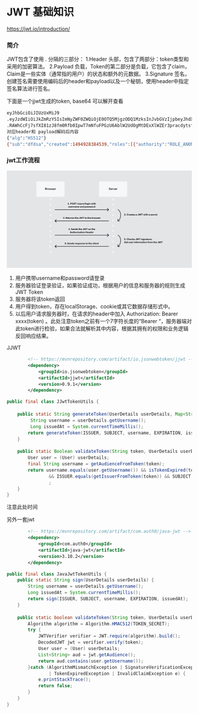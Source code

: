 # JWT 基础知识
https://jwt.io/introduction/
### 简介
JWT包含了使用 . 分隔的三部分： 
1.Header 头部，包含了两部分：token类型和采用的加密算法。 
2.Payload 负载，Token的第二部分是负载，它包含了claim， Claim是一些实体（通常指的用户）的状态和额外的元数据。 
3.Signature 签名，创建签名需要使用编码后的header和payload以及一个秘钥，使用header中指定签名算法进行签名。 

下面是一个jjwt生成的token, base64 可以解开查看
```bash
eyJhbGciOiJIUzUxMiJ9
.eyJzdWIiOiJkZmRzYSIsImNyZWF0ZWQiOjE0OTQ5MjgzODQ1MzksInJvbGVzIjpbeyJhdXRob3JpdHkiOiJST0xFX0FOT05ZTU9VUyJ9LHsiYXV0aG9yaXR5IjoiUk9MRV9BRE1JTiJ9LHsiYXV0aG9yaXR5IjoiUk9MRV9VU0VSIn0seyJhdXRob3JpdHkiOiJST0xFX0RCQSJ9XSwiaWQiOjAsImV4cCI6MTQ5NTUzMzE4NH0
.RAWhCcFj7sfXI81zJ8fm0Rfb0IpwT7mNfuFPGzU6AblW2UdOgMtDExXlWZEr3pracdytsfw3os4dnJKM6ZW9mA
对应header和 payload解码后内容
{"alg":"HS512"}
{"sub":"dfdsa","created":1494928384539,"roles":[{"authority":"ROLE_ANONYMOUS"},{"authority":"ROLE_ADMIN"},{"authority":"ROLE_USER"},{"authority":"ROLE_DBA"}],"id":0,"exp":1495533184}
```
### jwt工作流程
![](./images/jwt-workflow.png)

1. 用户携带username和password请登录
2. 服务器验证登录验证，如果验证成功，根据用户的信息和服务器的规则生成JWT Token
3. 服务器将该token返回 
4. 用户得到token，存在localStorage、cookie或其它数据存储形式中。 
5. 以后用户请求服务器时，在请求的header中加入 Authorization: Bearer xxxx(token) 。此处注意token之前有一个7字符长度的“Bearer “，服务器端对此token进行检验，如果合法就解析其中内容，根据其拥有的权限和业务逻辑反回响应结果。 

JJWT
```xml
        <!-- https://mvnrepository.com/artifact/io.jsonwebtoken/jjwt -->
        <dependency>
            <groupId>io.jsonwebtoken</groupId>
            <artifactId>jjwt</artifactId>
            <version>0.9.1</version>
        </dependency>
```
```java
public final class JJwtTokenUtils {

    public static String generateToken(UserDetails userDetails, Map<String, Object> privateClaims) {
         String username = userDetails.getUsername();
         Long issuedAt = System.currentTimeMillis();
        return generateToken(ISSUER, SUBJECT, username, EXPIRATION, issuedAt,privateClaims);
    }

    public static Boolean validateToken(String token, UserDetails userDetails) {
        User user = (User) userDetails;
        final String username = getAudienceFromToken(token);
        return username.equals(user.getUsername()) && isTokenExpired(token) == false
                && ISSUER.equals(getIssuerFromToken(token)) && SUBJECT.equals(getSubjectFromToken(token) )
                ;
    }
}
```
注意此处时间

另外一套jwt
```xml
        <!-- https://mvnrepository.com/artifact/com.auth0/java-jwt -->
        <dependency>
            <groupId>com.auth0</groupId>
            <artifactId>java-jwt</artifactId>
            <version>3.10.2</version>
        </dependency>
```
```java
public final class JavaJwtTokenUtils {
    public static String sign(UserDetails userDetails) {
        String username = userDetails.getUsername();
        Long issuedAt = System.currentTimeMillis();
        return sign(ISSUER, SUBJECT, username, EXPIRATION, issuedAt);
    }

    public static boolean validateToken(String token, UserDetails userDetails) {
        Algorithm algorithm = Algorithm.HMAC512(TOKEN_SECRET);
        try {
            JWTVerifier verifier = JWT.require(algorithm).build();
            DecodedJWT jwt = verifier.verify(token);
            User user = (User) userDetails;
            List<String> aud = jwt.getAudience();
            return aud.contains(user.getUsername());
        }catch (AlgorithmMismatchException | SignatureVerificationException
                | TokenExpiredException | InvalidClaimException e) {
            e.printStackTrace();
            return false;
        }
    }
}
```
